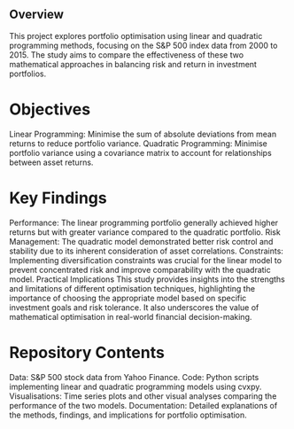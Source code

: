 ## Overview
This project explores portfolio optimisation using linear and quadratic programming methods, focusing on the S&P 500 index data from 2000 to 2015. The study aims to compare the effectiveness of these two mathematical approaches in balancing risk and return in investment portfolios.

# Objectives
Linear Programming: Minimise the sum of absolute deviations from mean returns to reduce portfolio variance.
Quadratic Programming: Minimise portfolio variance using a covariance matrix to account for relationships between asset returns.
# Key Findings
Performance: The linear programming portfolio generally achieved higher returns but with greater variance compared to the quadratic portfolio.
Risk Management: The quadratic model demonstrated better risk control and stability due to its inherent consideration of asset correlations.
Constraints: Implementing diversification constraints was crucial for the linear model to prevent concentrated risk and improve comparability with the quadratic model.
Practical Implications
This study provides insights into the strengths and limitations of different optimisation techniques, highlighting the importance of choosing the appropriate model based on specific investment goals and risk tolerance. It also underscores the value of mathematical optimisation in real-world financial decision-making.

# Repository Contents
Data: S&P 500 stock data from Yahoo Finance.
Code: Python scripts implementing linear and quadratic programming models using cvxpy.
Visualisations: Time series plots and other visual analyses comparing the performance of the two models.
Documentation: Detailed explanations of the methods, findings, and implications for portfolio optimisation.
